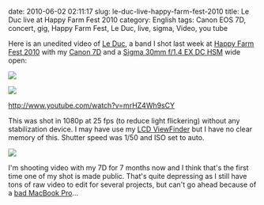 date: 2010-06-02 02:11:17
slug: le-duc-live-happy-farm-fest-2010
title: Le Duc live at Happy Farm Fest 2010
category: English
tags: Canon EOS 7D, concert, gig, Happy Farm Fest, Le Duc, live, sigma, Video, you tube

Here is an unedited video of [Le Duc](http://www.facebook.com/group.php?gid=20312134675), a band I shot last week at [Happy Farm Fest 2010](http://happyfarmfest.com) with my [Canon 7D](http://www.amazon.com/gp/product/B002NEGTTW/ref=as_li_tf_tl?ie=UTF8&tag=kevideld-20&linkCode=as2&camp=217145&creative=399381&creativeASIN=B002NEGTTW) and a [Sigma 30mm f/1.4 EX DC HSM](http://www.amazon.com/gp/product/B0007U0GZM/ref=as_li_tf_tl?ie=UTF8&tag=kevideld-20&linkCode=as2&camp=217145&creative=399381&creativeASIN=B0007U0GZM) wide open:

![](http://www.assoc-amazon.com/e/ir?t=kevideld-20&l=as2&o=1&a=B002NEGTTW&camp=217145&creative=399381)

![](http://www.assoc-amazon.com/e/ir?t=kevideld-20&l=as2&o=1&a=B0007U0GZM&camp=217145&creative=399381)

http://www.youtube.com/watch?v=mrHZ4Wh9sCY

This was shot in 1080p at 25 fps (to reduce light flickering) without any stabilization device. I may have use my [LCD ViewFinder](http://www.amazon.com/gp/product/B003A2BU5E/ref=as_li_tf_tl?ie=UTF8&tag=kevideld-20&linkCode=as2&camp=217145&creative=399381&creativeASIN=B003A2BU5E) but I have no clear memory of this. Shutter speed was 1/50 and ISO set to auto.

![](http://www.assoc-amazon.com/e/ir?t=kevideld-20&l=as2&o=1&a=B003A2BU5E&camp=217145&creative=399381)

I'm shooting video with my 7D for 7 months now and I think that's the first time one of my shot is made public. That's quite depressing as I still have tons of raw video to edit for several projects, but can't go ahead because of a [bad MacBook Pro](http://kevin.deldycke.com/2009/12/macosx-is-irritating/#comment-7158)...
